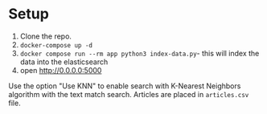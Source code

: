 # Setup

1. Clone the repo.
2. `docker-compose up -d`
3. `docker compose run --rm app python3 index-data.py`- this will index the data into the elasticsearch
4. open http://0.0.0.0:5000

Use the option "Use KNN" to enable search with K-Nearest Neighbors algorithm with the text match search.
Articles are placed in `articles.csv` file.
